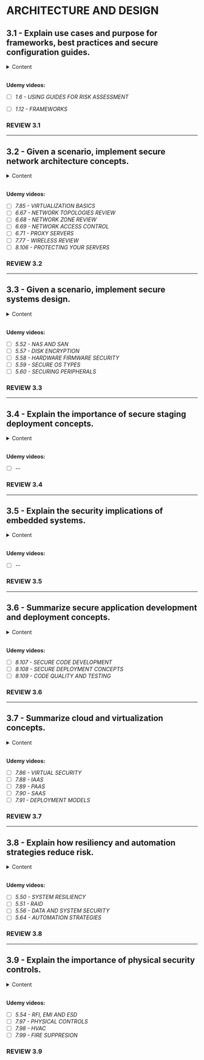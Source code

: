 # ARCHITECTURE AND DESIGN


## 3.1 - Explain use cases and purpose for frameworks, best practices and secure configuration guides.

<details closed>
<summary>Content</summary>
<br>
<pre>
<img src="../../images/3.1.png">
</pre>
</details>
<br>

**Udemy videos:**

- [ ] *1.6 - USING GUIDES FOR RISK ASSESSMENT*
- [ ] *1.12 - FRAMEWORKS*


### REVIEW 3.1

---

## 3.2 - Given a scenario, implement secure network architecture concepts.

<details closed>
<summary>Content</summary>
<br>
<pre>
<img src="../../images/3.2.png">
</pre>
</details>
<br>

**Udemy videos:**

- [ ] *7.85 - VIRTUALIZATION BASICS*
- [ ] *6.67 - NETWORK TOPOLOGIES REVIEW*
- [ ] *6.68 - NETWORK ZONE REVIEW*
- [ ] *6.69 - NETWORK ACCESS CONTROL*
- [ ] *6.71 - PROXY SERVERS*
- [ ] *7.77 - WIRELESS REVIEW*
- [ ] *8.106 - PROTECTING YOUR SERVERS*

### REVIEW 3.2

---

## 3.3 - Given a scenario, implement secure systems design.

<details closed>
<summary>Content</summary>
<br>
<pre>
<img src="../../images/3.3.png">
</pre>
</details>
<br>

**Udemy videos:**

- [ ] *5.52 - NAS AND SAN*
- [ ] *5.57 - DISK ENCRYPTION*
- [ ] *5.58 - HARDWARE FIRMWARE SECURITY*
- [ ] *5.59 - SECURE OS TYPES*
- [ ] *5.60 - SECURING PERIPHERALS*

### REVIEW 3.3

---

## 3.4 - Explain the importance of secure staging deployment concepts.

<details closed>
<summary>Content</summary>
<br>
<pre>
<img src="../../images/3.4.png">
</pre>
</details>
<br>

**Udemy videos:**

- [ ] --

### REVIEW 3.4

---

## 3.5 - Explain the security implications of embedded systems.

<details closed>
<summary>Content</summary>
<br>
<pre>
<img src="../../images/3.5.png">
</pre>
</details>
<br>

**Udemy videos:**

- [ ] --

### REVIEW 3.5

---

## 3.6 - Summarize secure application development and deployment concepts.

<details closed>
<summary>Content</summary>
<br>
<pre>
<img src="../../images/3.6.png">
</pre>
</details>
<br>

**Udemy videos:**

- [ ] *8.107 - SECURE CODE DEVELOPMENT*
- [ ] *8.108 - SECURE DEPLOYMENT CONCEPTS*
- [ ] *8.109 - CODE QUALITY AND TESTING*

### REVIEW 3.6

---

## 3.7 - Summarize cloud and virtualization concepts.

<details closed>
<summary>Content</summary>
<br>
<pre>
<img src="../../images/3.7.png">
</pre>
</details>
<br>

**Udemy videos:**

- [ ] *7.86 - VIRTUAL SECURITY*
- [ ] *7.88 - IAAS*
- [ ] *7.89 - PAAS*
- [ ] *7.90 - SAAS*
- [ ] *7.91 - DEPLOYMENT MODELS*

### REVIEW 3.7

---

## 3.8 - Explain how resiliency and automation strategies reduce risk.

<details closed>
<summary>Content</summary>
<br>
<pre>
<img src="../../images/3.8.png">
</pre>
</details>
<br>

**Udemy videos:**

- [ ] *5.50 - SYSTEM RESILIENCY*
- [ ] *5.51 - RAID*
- [ ] *5.56 - DATA AND SYSTEM SECURITY*
- [ ] *5.64 - AUTOMATION STRATEGIES*

### REVIEW 3.8

---

## 3.9 - Explain the importance of physical security controls.

<details closed>
<summary>Content</summary>
<br>
<pre>
<img src="../../images/3.9.png">
</pre>
</details>
<br>

**Udemy videos:**

- [ ] *5.54 - RFI, EMI AND ESD*
- [ ] *7.97 - PHYSICAL CONTROLS*
- [ ] *7.98 - HVAC*
- [ ] *7.99 - FIRE SUPPRESION*

### REVIEW 3.9
